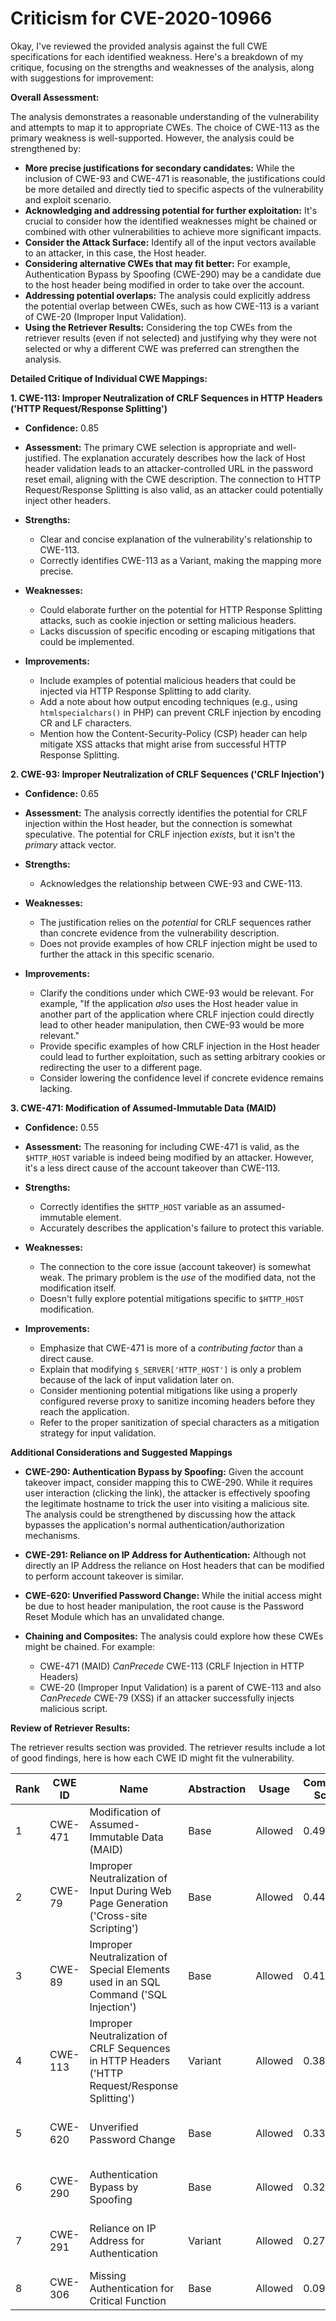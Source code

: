 # Criticism for CVE-2020-10966

Okay, I've reviewed the provided analysis against the full CWE specifications for each identified weakness. Here's a breakdown of my critique, focusing on the strengths and weaknesses of the analysis, along with suggestions for improvement:

**Overall Assessment:**

The analysis demonstrates a reasonable understanding of the vulnerability and attempts to map it to appropriate CWEs. The choice of CWE-113 as the primary weakness is well-supported. However, the analysis could be strengthened by:

*   **More precise justifications for secondary candidates:** While the inclusion of CWE-93 and CWE-471 is reasonable, the justifications could be more detailed and directly tied to specific aspects of the vulnerability and exploit scenario.
*   **Acknowledging and addressing potential for further exploitation:** It's crucial to consider how the identified weaknesses might be chained or combined with other vulnerabilities to achieve more significant impacts.
*   **Consider the Attack Surface:** Identify all of the input vectors available to an attacker, in this case, the Host header.
*   **Considering alternative CWEs that may fit better:** For example, Authentication Bypass by Spoofing (CWE-290) may be a candidate due to the host header being modified in order to take over the account.
*   **Addressing potential overlaps:** The analysis could explicitly address the potential overlap between CWEs, such as how CWE-113 is a variant of CWE-20 (Improper Input Validation).
*    **Using the Retriever Results:** Considering the top CWEs from the retriever results (even if not selected) and justifying why they were not selected or why a different CWE was preferred can strengthen the analysis.

**Detailed Critique of Individual CWE Mappings:**

**1. CWE-113: Improper Neutralization of CRLF Sequences in HTTP Headers ('HTTP Request/Response Splitting')**

*   **Confidence:** 0.85
*   **Assessment:** The primary CWE selection is appropriate and well-justified. The explanation accurately describes how the lack of Host header validation leads to an attacker-controlled URL in the password reset email, aligning with the CWE description. The connection to HTTP Request/Response Splitting is also valid, as an attacker could potentially inject other headers.

*   **Strengths:**
    *   Clear and concise explanation of the vulnerability's relationship to CWE-113.
    *   Correctly identifies CWE-113 as a Variant, making the mapping more precise.
*   **Weaknesses:**
    *   Could elaborate further on the potential for HTTP Response Splitting attacks, such as cookie injection or setting malicious headers.
    *   Lacks discussion of specific encoding or escaping mitigations that could be implemented.

*   **Improvements:**
    *   Include examples of potential malicious headers that could be injected via HTTP Response Splitting to add clarity.
    *   Add a note about how output encoding techniques (e.g., using `htmlspecialchars()` in PHP) can prevent CRLF injection by encoding CR and LF characters.
    *   Mention how the Content-Security-Policy (CSP) header can help mitigate XSS attacks that might arise from successful HTTP Response Splitting.

**2. CWE-93: Improper Neutralization of CRLF Sequences ('CRLF Injection')**

*   **Confidence:** 0.65
*   **Assessment:** The analysis correctly identifies the potential for CRLF injection within the Host header, but the connection is somewhat speculative. The potential for CRLF injection *exists*, but it isn't the *primary* attack vector.

*   **Strengths:**
    *   Acknowledges the relationship between CWE-93 and CWE-113.
*   **Weaknesses:**
    *   The justification relies on the *potential* for CRLF sequences rather than concrete evidence from the vulnerability description.
    *   Does not provide examples of how CRLF injection might be used to further the attack in this specific scenario.

*   **Improvements:**
    *   Clarify the conditions under which CWE-93 would be relevant. For example, "If the application *also* uses the Host header value in another part of the application where CRLF injection could directly lead to other header manipulation, then CWE-93 would be more relevant."
    *   Provide specific examples of how CRLF injection in the Host header could lead to further exploitation, such as setting arbitrary cookies or redirecting the user to a different page.
    *   Consider lowering the confidence level if concrete evidence remains lacking.

**3. CWE-471: Modification of Assumed-Immutable Data (MAID)**

*   **Confidence:** 0.55
*   **Assessment:** The reasoning for including CWE-471 is valid, as the `$HTTP_HOST` variable is indeed being modified by an attacker. However, it's a less direct cause of the account takeover than CWE-113.

*   **Strengths:**
    *   Correctly identifies the `$HTTP_HOST` variable as an assumed-immutable element.
    *   Accurately describes the application's failure to protect this variable.
*   **Weaknesses:**
    *   The connection to the core issue (account takeover) is somewhat weak. The primary problem is the *use* of the modified data, not the modification itself.
    *   Doesn't fully explore potential mitigations specific to `$HTTP_HOST` modification.

*   **Improvements:**
    *   Emphasize that CWE-471 is more of a *contributing factor* than a direct cause.
    *   Explain that modifying `$_SERVER['HTTP_HOST']` is only a problem because of the lack of input validation later on.
    *   Consider mentioning potential mitigations like using a properly configured reverse proxy to sanitize incoming headers before they reach the application.
    *   Refer to the proper sanitization of special characters as a mitigation strategy for input validation.

**Additional Considerations and Suggested Mappings**

*   **CWE-290: Authentication Bypass by Spoofing:** Given the account takeover impact, consider mapping this to CWE-290. While it requires user interaction (clicking the link), the attacker is effectively spoofing the legitimate hostname to trick the user into visiting a malicious site. The analysis could be strengthened by discussing how the attack bypasses the application's normal authentication/authorization mechanisms.

*   **CWE-291: Reliance on IP Address for Authentication:** Although not directly an IP Address the reliance on Host headers that can be modified to perform account takeover is similar.
*   **CWE-620: Unverified Password Change:** While the initial access might be due to host header manipulation, the root cause is the Password Reset Module which has an unvalidated change.

*   **Chaining and Composites:** The analysis could explore how these CWEs might be chained. For example:
    *   CWE-471 (MAID) *CanPrecede* CWE-113 (CRLF Injection in HTTP Headers)
    *   CWE-20 (Improper Input Validation) is a parent of CWE-113 and also *CanPrecede* CWE-79 (XSS) if an attacker successfully injects malicious script.

**Review of Retriever Results:**

The retriever results section was provided.
The retriever results include a lot of good findings, here is how each CWE ID might fit the vulnerability.

| Rank | CWE ID | Name | Abstraction | Usage | Combined Score | Retrievers | Individual Scores |
|------|--------|------|-------------|-------|---------------|------------|-------------------|
| 1 | CWE-471 | Modification of Assumed-Immutable Data (MAID) | Base | Allowed | 0.4938 | sparse, graph | sparse: 0.343, graph: 0.832 |
| 2 | CWE-79 | Improper Neutralization of Input During Web Page Generation ('Cross-site Scripting') | Base | Allowed | 0.4425 | sparse, graph | sparse: 0.191, graph: 0.932 |
| 3 | CWE-89 | Improper Neutralization of Special Elements used in an SQL Command ('SQL Injection') | Base | Allowed | 0.4127 | sparse, graph | sparse: 0.170, graph: 0.882 |
| 4 | CWE-113 | Improper Neutralization of CRLF Sequences in HTTP Headers ('HTTP Request/Response Splitting') | Variant | Allowed | 0.3896 | sparse, graph | sparse: 0.169, graph: 0.911 |
| 5 | CWE-620 | Unverified Password Change | Base | Allowed | 0.3352 | dense, sparse | dense: 0.492, sparse: 0.155 |
| 6 | CWE-290 | Authentication Bypass by Spoofing | Base | Allowed | 0.3255 | sparse, graph | sparse: 0.167, graph: 0.644 |
| 7 | CWE-291 | Reliance on IP Address for Authentication | Variant | Allowed | 0.2779 | dense, sparse | dense: 0.426, sparse: 0.154 |
| 8 | CWE-306 | Missing Authentication for Critical Function | Base | Allowed | 0.0944 | sparse | sparse: 0.165 |